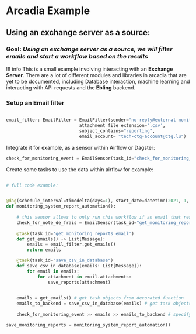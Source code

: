 
# Arcadia Example

## Using an exchange server as a source:

### Goal: *Using an exchange server as a source, we will filter emails and start a workflow based on the results*

!!! info
    This is a small example involving interacting with an **Exchange Server**. 
    There are a lot of different modules and libraries in arcadia that are yet to be documented, including Database interaction, machine learning and interacting with API requests and the **Ebling** backend.




### Setup an Email filter

```python

email_filter: EmailFilter = EmailFilter(sender="no-reply@external-monitoring.com",
                            attachment_file_extension='.csv',
                            subject_contains="reporting",
                            email_account= "tech-ctg-account@ctg.lu")
```

Integrate it for example, as a sensor within Airflow or Dagster:

```python
check_for_monitoring_event = EmailSensor(task_id="check_for_monitoring_event", email_filter=email_filter)
```

Create some tasks to use the data within airflow for example:

```python

# full code example:


@dag(schedule_interval=timedelta(days=1), start_date=datetime(2021, 1, 20), catchup=False)
def monitoring_system_report_automation():
    
    # this sensor allows to only run this workflow if an email that responds to the email_filter specified is found
    check_for_note_de_frais = EmailSensor(task_id="get_monitoring_reports_email", email_filter=email_filter)
    
    @task(task_id='get_monitoring_reports_email')
    def get_emails() -> List[Message]:
        emails = email_filter.get_emails()
        return emails

    @task(task_id="save_csv_in_database")
    def save_csv_in_database(emails: List[Message]):
        for email in emails:
            for attachment in email.attachments:
                save_reports(attachment)

    
    emails = get_emails() # get task objects from decorated function
    emails_to_backend = save_csv_in_database(emails) # get task objects from decorated function
    
    check_for_monitoring_event >> emails >> emails_to_backend # specify order of execution 

save_monitoring_reports = monitoring_system_report_automation()
```
